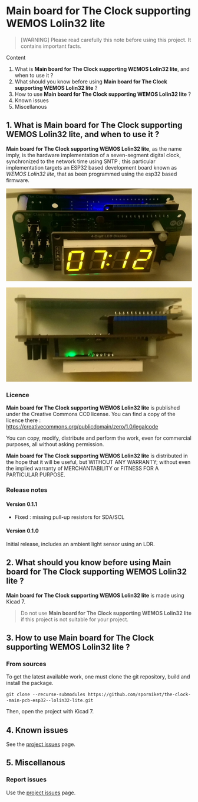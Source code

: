 # Main board for The Clock supporting WEMOS Lolin32 lite

> [WARNING] Please read carefully this note before using this project. It contains important facts.

Content

1. What is **Main board for The Clock supporting WEMOS Lolin32 lite**, and when to use it ?
2. What should you know before using **Main board for The Clock supporting WEMOS Lolin32 lite** ?
3. How to use **Main board for The Clock supporting WEMOS Lolin32 lite** ?
4. Known issues
5. Miscellanous

## 1. What is **Main board for The Clock supporting WEMOS Lolin32 lite**, and when to use it ?

**Main board for The Clock supporting WEMOS Lolin32 lite**, as the name imply, is the hardware implementation of a seven-segment digital clock, synchronized to the network time using SNTP ; this particular implementation targets an ESP32 based development board known as _WEMOS Lolin32 lite_, that as been programmed using the esp32 based firmware.

![front view](./gallery/v0.1/front_view.jpg)

![top view](./gallery/v0.1/top_view.jpg)

### Licence

**Main board for The Clock supporting WEMOS Lolin32 lite** is published under the Creative Commons CC0 license. You can find a copy of the licence there : https://creativecommons.org/publicdomain/zero/1.0/legalcode

You can copy, modify, distribute and perform the work, even for commercial purposes, all without asking permission.

**Main board for The Clock supporting WEMOS Lolin32 lite** is distributed in the hope that it will be useful, but WITHOUT ANY WARRANTY; without even the implied warranty of MERCHANTABILITY or FITNESS FOR A PARTICULAR PURPOSE.

### Release notes

#### Version 0.1.1

* Fixed : missing pull-up resistors for SDA/SCL

#### Version 0.1.0

Initial release, includes an ambient light sensor using an LDR.

## 2. What should you know before using **Main board for The Clock supporting WEMOS Lolin32 lite** ?

**Main board for The Clock supporting WEMOS Lolin32 lite** is made using Kicad 7.

> Do not use **Main board for The Clock supporting WEMOS Lolin32 lite** if this project is not suitable for your project.

## 3. How to use **Main board for The Clock supporting WEMOS Lolin32 lite** ?

### From sources

To get the latest available work, one must clone the git repository, build and install the package.

	git clone --recurse-submodules https://github.com/sporniket/the-clock--main-pcb-esp32--lolin32-lite.git

Then, open the project with Kicad 7.

## 4. Known issues
See the [project issues](https://github.com/sporniket/the-clock--main-pcb-esp32--lolin32-lite/issues) page.

## 5. Miscellanous

### Report issues
Use the [project issues](https://github.com/sporniket/the-clock--main-pcb-esp32--lolin32-lite/issues) page.
